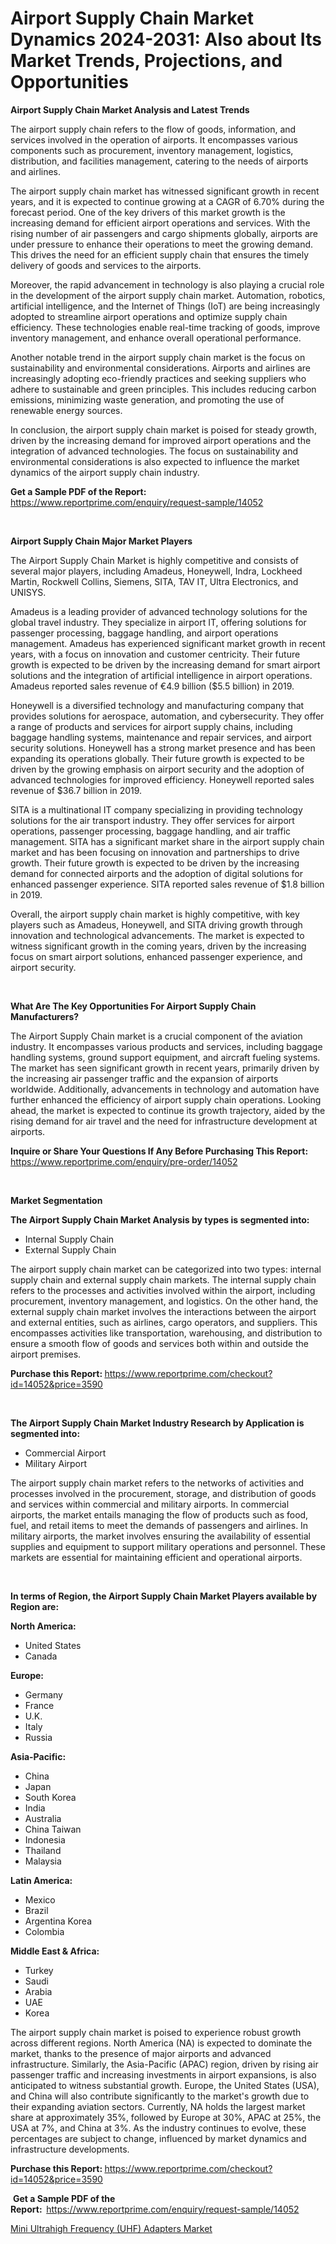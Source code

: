 <p><h1>Airport Supply Chain Market Dynamics 2024-2031: Also about Its Market Trends, Projections, and Opportunities</h1></p><p><strong>Airport Supply Chain Market Analysis and Latest Trends</strong></p>
<p><p>The airport supply chain refers to the flow of goods, information, and services involved in the operation of airports. It encompasses various components such as procurement, inventory management, logistics, distribution, and facilities management, catering to the needs of airports and airlines.</p><p>The airport supply chain market has witnessed significant growth in recent years, and it is expected to continue growing at a CAGR of 6.70% during the forecast period. One of the key drivers of this market growth is the increasing demand for efficient airport operations and services. With the rising number of air passengers and cargo shipments globally, airports are under pressure to enhance their operations to meet the growing demand. This drives the need for an efficient supply chain that ensures the timely delivery of goods and services to the airports.</p><p>Moreover, the rapid advancement in technology is also playing a crucial role in the development of the airport supply chain market. Automation, robotics, artificial intelligence, and the Internet of Things (IoT) are being increasingly adopted to streamline airport operations and optimize supply chain efficiency. These technologies enable real-time tracking of goods, improve inventory management, and enhance overall operational performance.</p><p>Another notable trend in the airport supply chain market is the focus on sustainability and environmental considerations. Airports and airlines are increasingly adopting eco-friendly practices and seeking suppliers who adhere to sustainable and green principles. This includes reducing carbon emissions, minimizing waste generation, and promoting the use of renewable energy sources.</p><p>In conclusion, the airport supply chain market is poised for steady growth, driven by the increasing demand for improved airport operations and the integration of advanced technologies. The focus on sustainability and environmental considerations is also expected to influence the market dynamics of the airport supply chain industry.</p></p>
<p><strong>Get a Sample PDF of the Report:&nbsp;</strong> <a href="https://www.reportprime.com/enquiry/request-sample/14052">https://www.reportprime.com/enquiry/request-sample/14052</a></p>
<p>&nbsp;</p>
<p><strong>Airport Supply Chain Major Market Players</strong></p>
<p><p>The Airport Supply Chain Market is highly competitive and consists of several major players, including Amadeus, Honeywell, Indra, Lockheed Martin, Rockwell Collins, Siemens, SITA, TAV IT, Ultra Electronics, and UNISYS.</p><p>Amadeus is a leading provider of advanced technology solutions for the global travel industry. They specialize in airport IT, offering solutions for passenger processing, baggage handling, and airport operations management. Amadeus has experienced significant market growth in recent years, with a focus on innovation and customer centricity. Their future growth is expected to be driven by the increasing demand for smart airport solutions and the integration of artificial intelligence in airport operations. Amadeus reported sales revenue of €4.9 billion ($5.5 billion) in 2019.</p><p>Honeywell is a diversified technology and manufacturing company that provides solutions for aerospace, automation, and cybersecurity. They offer a range of products and services for airport supply chains, including baggage handling systems, maintenance and repair services, and airport security solutions. Honeywell has a strong market presence and has been expanding its operations globally. Their future growth is expected to be driven by the growing emphasis on airport security and the adoption of advanced technologies for improved efficiency. Honeywell reported sales revenue of $36.7 billion in 2019.</p><p>SITA is a multinational IT company specializing in providing technology solutions for the air transport industry. They offer services for airport operations, passenger processing, baggage handling, and air traffic management. SITA has a significant market share in the airport supply chain market and has been focusing on innovation and partnerships to drive growth. Their future growth is expected to be driven by the increasing demand for connected airports and the adoption of digital solutions for enhanced passenger experience. SITA reported sales revenue of $1.8 billion in 2019.</p><p>Overall, the airport supply chain market is highly competitive, with key players such as Amadeus, Honeywell, and SITA driving growth through innovation and technological advancements. The market is expected to witness significant growth in the coming years, driven by the increasing focus on smart airport solutions, enhanced passenger experience, and airport security.</p></p>
<p>&nbsp;</p>
<p><strong>What Are The Key Opportunities For Airport Supply Chain Manufacturers?</strong></p>
<p><p>The Airport Supply Chain market is a crucial component of the aviation industry. It encompasses various products and services, including baggage handling systems, ground support equipment, and aircraft fueling systems. The market has seen significant growth in recent years, primarily driven by the increasing air passenger traffic and the expansion of airports worldwide. Additionally, advancements in technology and automation have further enhanced the efficiency of airport supply chain operations. Looking ahead, the market is expected to continue its growth trajectory, aided by the rising demand for air travel and the need for infrastructure development at airports.</p></p>
<p><strong>Inquire or Share Your Questions If Any Before Purchasing This Report:</strong> <a href="https://www.reportprime.com/enquiry/pre-order/14052">https://www.reportprime.com/enquiry/pre-order/14052</a></p>
<p>&nbsp;</p>
<p><strong>Market Segmentation</strong></p>
<p><strong>The Airport Supply Chain Market Analysis by types is segmented into:</strong></p>
<p><ul><li>Internal Supply Chain</li><li>External Supply Chain</li></ul></p>
<p><p>The airport supply chain market can be categorized into two types: internal supply chain and external supply chain markets. The internal supply chain refers to the processes and activities involved within the airport, including procurement, inventory management, and logistics. On the other hand, the external supply chain market involves the interactions between the airport and external entities, such as airlines, cargo operators, and suppliers. This encompasses activities like transportation, warehousing, and distribution to ensure a smooth flow of goods and services both within and outside the airport premises.</p></p>
<p><strong>Purchase this Report:&nbsp;</strong><a href="https://www.reportprime.com/checkout?id=14052&price=3590">https://www.reportprime.com/checkout?id=14052&price=3590</a></p>
<p>&nbsp;</p>
<p><strong>The Airport Supply Chain Market Industry Research by Application is segmented into:</strong></p>
<p><ul><li>Commercial Airport</li><li>Military Airport</li></ul></p>
<p><p>The airport supply chain market refers to the networks of activities and processes involved in the procurement, storage, and distribution of goods and services within commercial and military airports. In commercial airports, the market entails managing the flow of products such as food, fuel, and retail items to meet the demands of passengers and airlines. In military airports, the market involves ensuring the availability of essential supplies and equipment to support military operations and personnel. These markets are essential for maintaining efficient and operational airports.</p></p>
<p>&nbsp;</p>
<p><strong>In terms of Region, the Airport Supply Chain Market Players available by Region are:</strong></p>
<p>
    <p> <strong> North America: </strong>
        <ul>
            <li>United States</li>
            <li>Canada</li>
        </ul>
        </p> 
    <p> <strong> Europe: </strong>
        <ul>
            <li>Germany</li>
            <li>France</li>
            <li>U.K.</li>
            <li>Italy</li>
            <li>Russia</li>
        </ul>
        </p> 
    <p> <strong> Asia-Pacific: </strong>
        <ul>
            <li>China</li>
            <li>Japan</li>
            <li>South Korea</li>
            <li>India</li>
            <li>Australia</li>
            <li>China Taiwan</li>
            <li>Indonesia</li>
            <li>Thailand</li>
            <li>Malaysia</li>
        </ul>
        </p> 
    <p> <strong> Latin America: </strong>
        <ul>
            <li>Mexico</li>
            <li>Brazil</li>
            <li>Argentina Korea</li>
            <li>Colombia</li>
        </ul>
        </p> 
    <p> <strong> Middle East & Africa: </strong>
        <ul>
            <li>Turkey</li>
            <li>Saudi</li>
            <li>Arabia</li>
            <li>UAE</li>
            <li>Korea</li>
        </ul>
    </p>
    </p>
<p><p>The airport supply chain market is poised to experience robust growth across different regions. North America (NA) is expected to dominate the market, thanks to the presence of major airports and advanced infrastructure. Similarly, the Asia-Pacific (APAC) region, driven by rising air passenger traffic and increasing investments in airport expansions, is also anticipated to witness substantial growth. Europe, the United States (USA), and China will also contribute significantly to the market's growth due to their expanding aviation sectors. Currently, NA holds the largest market share at approximately 35%, followed by Europe at 30%, APAC at 25%, the USA at 7%, and China at 3%. As the industry continues to evolve, these percentages are subject to change, influenced by market dynamics and infrastructure developments.</p></p>
<p><strong>Purchase this Report: </strong><a href="https://www.reportprime.com/checkout?id=14052&price=3590">https://www.reportprime.com/checkout?id=14052&price=3590</a></p>
<p>&nbsp;<strong>Get a Sample PDF of the Report:&nbsp;&nbsp;</strong><a href="https://www.reportprime.com/enquiry/request-sample/14052">https://www.reportprime.com/enquiry/request-sample/14052</a></p>
<p><strong></strong></p>
<p><p><a href="https://medium.com/@marlonblick/decoding-mini-ultrahigh-frequency-uhf-adapters-market-metrics-market-share-trends-and-growth-29abdb7ec197">Mini Ultrahigh Frequency (UHF) Adapters Market</a></p></p>